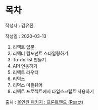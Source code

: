 # 목차

작성자 : 김유진

작성일 : 2020-03-13


1. 리액트 입문
2. 리액터 컴포넌트 스타일링하기
3. To-do list 만들기
4. API 연동하기
5. 리액트 라우터
6. 리덕스
7. 리덕스 미들웨어
8. 리액트 프로젝트에서 타입스크립트 사용하기

출처 : [올인원 패키지 : 프론트엔드 (React)](https://react.vlpt.us/)